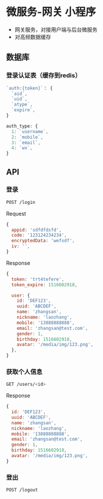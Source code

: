 # 微服务-网关 小程序

- 网关服务，对接用户端与后台微服务
- 对高频数据缓存

## 数据库

### 登录认证表（缓存到redis）

```js
`auth:{token}`： {
  `aid`,
  `uid`,
  `atype`,
  `expire`,
}
```

```js
auth_type: {
  1: `username`,
  2: `mobile`,
  3: `email`,
  4: `wx`,
}
```

## API

### 登录

```sh
POST /login
```

Request

```js
{
  appid: 'sdfdfdsfd',
  code: '123124234234',
  encryptedData: 'wefsdf',
  iv: '',
}
```

Response

```js
{
  token: 'trt4tefere',
  token_expire: 1516602918,

  user: {
    id: 'DEF123',
    uuid: 'ABCDEF',
    name: 'zhangsan',
    nickname: 'laozhang',
    mobile: '13888888888',
    email: 'zhangsan@test.com',
    gender: 1,
    birthday: 1516602918,
    avatar: '/media/img/123.png',
  },
}
```

### 获取个人信息

```sh
GET /users/<id>
```

Response

```js
{
  id: 'DEF123',
  uuid: 'ABCDEF',
  name: 'zhangsan',
  nickname: 'laozhang',
  mobile: '13888888888',
  email: 'zhangsan@test.com',
  gender: 1,
  birthday: 1516602918,
  avatar: '/media/img/123.png',
}
```

### 登出

```sh
POST /logout
```

